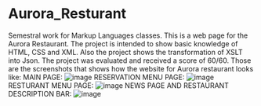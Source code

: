 # Aurora_Resturant
Semestral work for Markup Languages classes. This is a web page for the Aurora Restaurant. 
The project is intended to show basic knowledge of HTML, CSS and XML.
Also the project shows the transformation of XSLT into Json.
The project was evaluated and received a score of 60/60.
Those are the screenshots that shows how the website for Aurora restaurant looks like:
MAIN PAGE:
![image](https://github.com/breezevna/Aurora_Resturant/assets/125823447/3c438d28-4472-44b9-a796-372dd2b62533)
RESERVATION MENU PAGE:
![image](https://github.com/breezevna/Aurora_Resturant/assets/125823447/1e5f4125-67bb-49d7-82dc-846359a23454)
RESTURANT MENU PAGE:
![image](https://github.com/breezevna/Aurora_Resturant/assets/125823447/5acf0b02-9c29-46b8-80d4-7f966d02d77d)
NEWS PAGE AND RESTAURANT DESCRIPTION BAR:
![image](https://github.com/breezevna/Aurora_Resturant/assets/125823447/eec88502-a6fe-499c-a7f3-f0c195c8e7ef)
